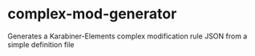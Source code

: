 # complex-mod-generator
Generates a Karabiner-Elements complex modification rule JSON from a simple definition file
